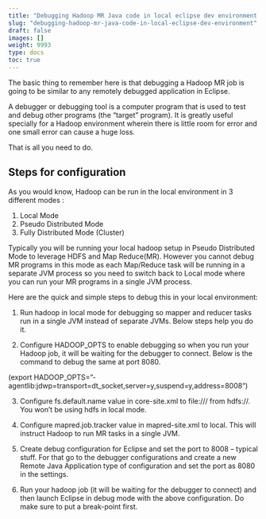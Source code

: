 ```yaml
---
title: "Debugging Hadoop MR Java code in local eclipse dev environment."
slug: "debugging-hadoop-mr-java-code-in-local-eclipse-dev-environment"
draft: false
images: []
weight: 9993
type: docs
toc: true
---
```


The basic thing to remember here is that debugging a Hadoop MR job is going to be similar to any remotely debugged application in Eclipse.

A debugger or debugging tool is a computer program that is used to test and debug other programs (the “target” program). It is greatly useful specially for a Hadoop environment wherein there is little room for error and one small error can cause a huge loss.

That is all you need to do.

## Steps for configuration
As you would know, Hadoop can be run in the local environment in 3 different modes :

1. Local Mode
2. Pseudo Distributed Mode
3. Fully Distributed Mode (Cluster)

Typically you will be running your local hadoop setup in Pseudo Distributed Mode to leverage HDFS and Map Reduce(MR). However you cannot debug MR programs in this mode as each Map/Reduce task will be running in a separate JVM process so you need to switch back to Local mode where you can run your MR programs in a single JVM process.

Here are the quick and simple steps to debug this in your local environment:

1. Run hadoop in local mode for debugging so mapper and reducer tasks run in a single JVM instead of separate JVMs. Below steps help you do it.

2. Configure HADOOP_OPTS to enable debugging so when you run your Hadoop job, it will be waiting for the debugger to connect. Below is the command to debug the same at port 8080.

(export HADOOP_OPTS=”-agentlib:jdwp=transport=dt_socket,server=y,suspend=y,address=8008“)

3. Configure fs.default.name value in core-site.xml to file:/// from hdfs://. You won’t be using hdfs in local mode.

4. Configure mapred.job.tracker value in mapred-site.xml to local. This will instruct Hadoop to run MR tasks in a single JVM.

5. Create debug configuration for Eclipse and set the port to 8008 – typical stuff. For that go to the debugger configurations and create a new Remote Java Application type of configuration and set the port as 8080 in the settings.

7. Run your hadoop job (it will be waiting for the debugger to connect) and then launch Eclipse in debug mode with the above configuration. Do make sure to put a break-point first.


